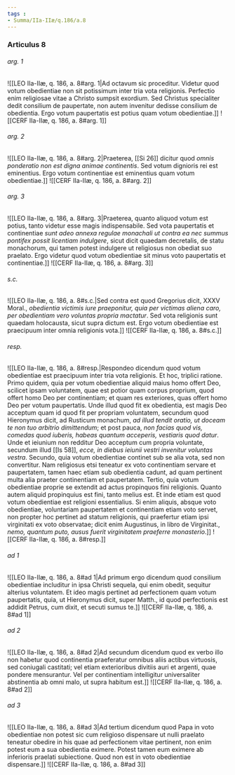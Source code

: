 ```yaml
---
tags : 
- Summa/IIa-IIæ/q.186/a.8
---
```


### Articulus 8

###### arg. 1
![[LEO IIa-IIæ, q. 186, a. 8#arg. 1|Ad octavum sic proceditur. Videtur quod votum obedientiae non sit potissimum inter tria vota religionis. Perfectio enim religiosae vitae a Christo sumpsit exordium. Sed Christus specialiter dedit consilium de paupertate, non autem invenitur dedisse consilium de obedientia. Ergo votum paupertatis est potius quam votum obedientiae.]]
![[CERF IIa-IIæ, q. 186, a. 8#arg. 1]]

###### arg. 2
![[LEO IIa-IIæ, q. 186, a. 8#arg. 2|Praeterea, [[Si 26]] dicitur quod *omnis ponderatio non est digna animae continentis*. Sed votum dignioris rei est eminentius. Ergo votum continentiae est eminentius quam votum obedientiae.]]
![[CERF IIa-IIæ, q. 186, a. 8#arg. 2]]

###### arg. 3
![[LEO IIa-IIæ, q. 186, a. 8#arg. 3|Praeterea, quanto aliquod votum est potius, tanto videtur esse magis indispensabile. Sed vota paupertatis et continentiae *sunt adeo annexa regulae monachali ut contra ea nec summus pontifex possit licentiam indulgere*, sicut dicit quaedam decretalis, de statu monachorum, qui tamen potest indulgere ut religiosus non obediat suo praelato. Ergo videtur quod votum obedientiae sit minus voto paupertatis et continentiae.]]
![[CERF IIa-IIæ, q. 186, a. 8#arg. 3]]

###### s.c.
![[LEO IIa-IIæ, q. 186, a. 8#s.c.|Sed contra est quod Gregorius dicit, XXXV Moral., *obedientia victimis iure praeponitur, quia per victimas aliena caro, per obedientiam vero voluntas propria mactatur*. Sed vota religionis sunt quaedam holocausta, sicut supra dictum est. Ergo votum obedientiae est praecipuum inter omnia religionis vota.]]
![[CERF IIa-IIæ, q. 186, a. 8#s.c.]]

###### resp.
![[LEO IIa-IIæ, q. 186, a. 8#resp.|Respondeo dicendum quod votum obedientiae est praecipuum inter tria vota religionis. Et hoc, triplici ratione. Primo quidem, quia per votum obedientiae aliquid maius homo offert Deo, scilicet ipsam voluntatem, quae est potior quam corpus proprium, quod offert homo Deo per continentiam; et quam res exteriores, quas offert homo Deo per votum paupertatis. Unde illud quod fit ex obedientia, est magis Deo acceptum quam id quod fit per propriam voluntatem, secundum quod Hieronymus dicit, ad Rusticum monachum, *ad illud tendit oratio, ut doceam te non tuo arbitrio dimittendum*; et post pauca, *non facias quod vis, comedas quod iuberis, habeas quantum acceperis, vestiaris quod datur*. Unde et ieiunium non redditur Deo acceptum cum propria voluntate, secundum illud [[Is 58]], *ecce, in diebus ieiunii vestri invenitur voluntas vestra*. Secundo, quia votum obedientiae continet sub se alia vota, sed non convertitur. Nam religiosus etsi teneatur ex voto continentiam servare et paupertatem, tamen haec etiam sub obedientia cadunt, ad quam pertinent multa alia praeter continentiam et paupertatem. Tertio, quia votum obedientiae proprie se extendit ad actus propinquos fini religionis. Quanto autem aliquid propinquius est fini, tanto melius est. Et inde etiam est quod votum obedientiae est religioni essentialius. Si enim aliquis, absque voto obedientiae, voluntariam paupertatem et continentiam etiam voto servet, non propter hoc pertinet ad statum religionis, qui praefertur etiam ipsi virginitati ex voto observatae; dicit enim Augustinus, in libro de Virginitat., *nemo, quantum puto, ausus fuerit virginitatem praeferre monasterio*.]]
![[CERF IIa-IIæ, q. 186, a. 8#resp.]]

###### ad 1
![[LEO IIa-IIæ, q. 186, a. 8#ad 1|Ad primum ergo dicendum quod consilium obedientiae includitur in ipsa Christi sequela, qui enim obedit, sequitur alterius voluntatem. Et ideo magis pertinet ad perfectionem quam votum paupertatis, quia, ut Hieronymus dicit, super Matth., id quod perfectionis est addidit Petrus, cum dixit, et secuti sumus te.]]
![[CERF IIa-IIæ, q. 186, a. 8#ad 1]]

###### ad 2
![[LEO IIa-IIæ, q. 186, a. 8#ad 2|Ad secundum dicendum quod ex verbo illo non habetur quod continentia praeferatur omnibus aliis actibus virtuosis, sed coniugali castitati; vel etiam exterioribus divitiis auri et argenti, quae pondere mensurantur. Vel per continentiam intelligitur universaliter abstinentia ab omni malo, ut supra habitum est.]]
![[CERF IIa-IIæ, q. 186, a. 8#ad 2]]

###### ad 3
![[LEO IIa-IIæ, q. 186, a. 8#ad 3|Ad tertium dicendum quod Papa in voto obedientiae non potest sic cum religioso dispensare ut nulli praelato teneatur obedire in his quae ad perfectionem vitae pertinent, non enim potest eum a sua obedientia eximere. Potest tamen eum eximere ab inferioris praelati subiectione. Quod non est in voto obedientiae dispensare.]]
![[CERF IIa-IIæ, q. 186, a. 8#ad 3]]

